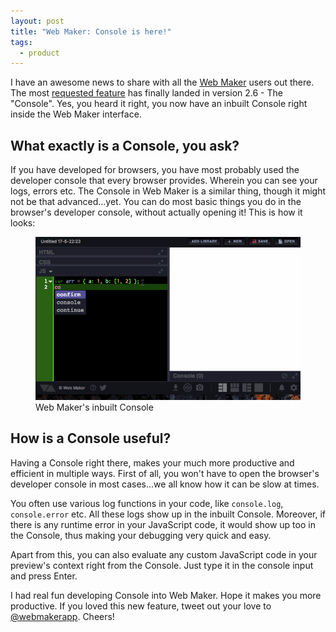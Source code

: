 ```yaml
---
layout: post
title: "Web Maker: Console is here!"
tags:
  - product
---
```


I have an awesome news to share with all the [Web Maker](https://webmakerapp.com) users out there. The most [requested feature](https://github.com/chinchang/web-maker/issues/56) has finally landed in version 2.6 - The "Console". Yes, you heard it right, you now have an inbuilt Console right inside the Web Maker interface.

## What exactly is a Console, you ask?

If you have developed for browsers, you have most probably used the developer console that every browser provides. Wherein you can see your logs, errors etc. The Console in Web Maker is a similar thing, though it might not be that advanced...yet. You can do most basic things you do in the browser's developer console, without actually opening it! This is how it looks:

<figure>
    <img src="/images/webmaker-console.gif" alt="Web Maker Console" />
    <caption>Web Maker's inbuilt Console</caption>
</figure>

## How is a Console useful?

Having a Console right there, makes your much more productive and efficient in multiple ways. First of all, you won't have to open the browser's developer console in most cases...we all know how it can be slow at times.

You often use various log functions in your code, like `console.log`, `console.error` etc. All these logs show up in the inbuilt Console. Moreover, if there is any runtime error in your JavaScript code, it would show up too in the Console, thus making your debugging very quick and easy.

Apart from this, you can also evaluate any custom JavaScript code in your preview's context right from the Console. Just type it in the console input and press Enter.

I had real fun developing Console into Web Maker. Hope it makes you more productive. If you loved this new feature, tweet out your love to [@webmakerapp](https://twitter.com/webmakerapp). Cheers!
